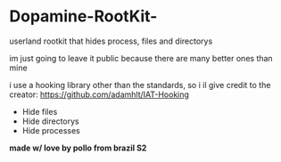 # Dopamine-RootKit-
userland rootkit that hides process, files and directorys

im just going to leave it public because there are many better ones than mine

i use a hooking library other than the standards, so i il give credit to the creator: https://github.com/adamhlt/IAT-Hooking

* Hide files
* Hide directorys
* Hide processes

**made w/ love by pollo from brazil S2**
